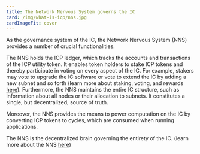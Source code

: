 ```yaml
---
title: The Network Nervous System governs the IC
card: /img/what-is-icp/nns.jpg
cardImageFit: cover
---
```


As the governance system of the IC, the Network Nervous System (NNS) provides a number of crucial functionalities.

The NNS holds the ICP ledger, which tracks the accounts and transactions of the ICP utility token.
It enables token holders to stake ICP tokens and thereby participate in voting on every aspect of the IC. For example, stakers may vote to upgrade the IC software or vote to extend the IC by adding a new subnet and so forth (learn more about staking, voting, and rewards [here](https://wiki.internetcomputer.org/wiki/Staking,_voting_and_rewards)).
Furthermore, the NNS maintains the entire IC structure, such as information about all nodes or their allocation to subnets. It constitutes a single, but decentralized, source of truth.

Moreover, the NNS provides the means to power computation on the IC by converting ICP tokens to cycles, which are consumed when running applications.

The NNS is the decentralized brain governing the entirety of the IC.
(learn more about the NNS [here](https://internetcomputer.org/how-it-works/network-nervous-system-nns/))
